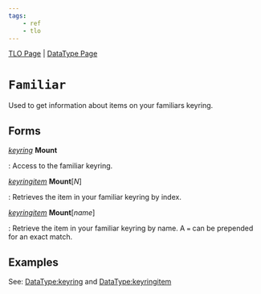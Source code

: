 ```yaml
---
tags:
    - ref
    - tlo
---
```

[TLO Page](../top-level-objects/tlo-list.md) | [DataType Page](../data-types/datatype-list.md)
# `Familiar`

Used to get information about items on your familiars keyring.

## Forms

[_keyring_](../data-types/datatype-keyring.md) **Mount**

:   Access to the familiar keyring.

[_keyringitem_](../data-types/datatype-keyringitem.md) **Mount**[_N_]

:   Retrieves the item in your familiar keyring by index.

[_keyringitem_](../data-types/datatype-keyringitem.md) **Mount**[_name_]

:   Retrieve the item in your familiar keyring by name. A `=` can be prepended for an exact match.

## Examples

See: [DataType:keyring](../data-types/datatype-keyring.md) and [DataType:keyringitem](../data-types/datatype-keyringitem.md)
